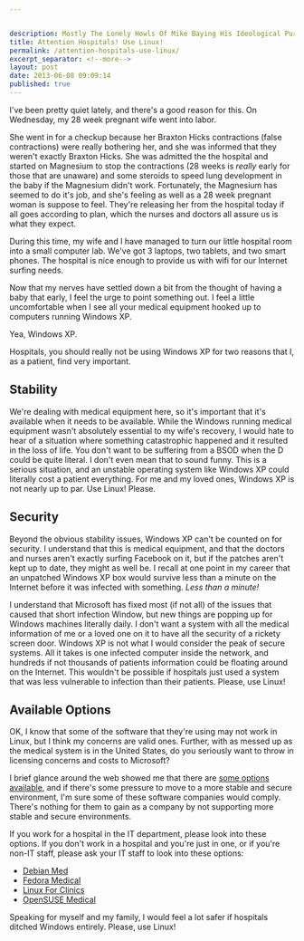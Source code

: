 ```yaml
---


description: Mostly The Lonely Howls Of Mike Baying His Ideological Purity At The Moon
title: Attention Hospitals! Use Linux!
permalink: /attention-hospitals-use-linux/
excerpt_separator: <!--more-->
layout: post
date: 2013-06-08 09:09:14
published: true
---
```



I've been pretty quiet lately, and there's a good reason for this. On Wednesday, my 28 week pregnant wife went into labor. 

<!--more-->

She went in for a checkup because her Braxton Hicks contractions (false contractions) were really bothering her, and she was informed that they weren't exactly Braxton Hicks. She was admitted the the hospital and started on Magnesium to stop the contractions (28 weeks is _really_ early for those that are unaware) and some steroids to speed lung development in the baby if the Magnesium didn't work. Fortunately, the Magnesium has seemed to do it's job, and she's feeling as well as a 28 week pregnant woman is suppose to feel. They're releasing her from the hospital today if all goes according to plan, which the nurses and doctors all assure us is what they expect.

During this time, my wife and I have managed to turn our little hospital room into a small computer lab. We've got 3 laptops, two tablets, and two smart phones. The hospital is nice enough to provide us with wifi for our Internet surfing needs.

Now that my nerves have settled down a bit from the thought of having a baby that early, I feel the urge to point something out. I feel a little uncomfortable when I see all your medical equipment hooked up to computers running Windows XP.

Yea, Windows XP.

Hospitals, you should really not be using Windows XP for two reasons that I, as a patient, find very important.

## Stability

We're dealing with medical equipment here, so it's important that it's available when it needs to be available. While the Windows running medical equipment wasn't absolutely essential to my wife's recovery, I would hate to hear of a situation where something catastrophic happened and it resulted in the loss of life. You don't want to be suffering from a BSOD when the D could be quite literal. I don't even mean that to sound funny. This is a serious situation, and an unstable operating system like Windows XP could literally cost a patient everything. For me and my loved ones, Windows XP is not nearly up to par. Use Linux! Please.

## Security

Beyond the obvious stability issues, Windows XP can't be counted on for security. I understand that this is medical equipment, and that the doctors and nurses aren't exactly surfing Facebook on it, but if the patches aren't kept up to date, they might as well be. I recall at one point in my career that an unpatched Windows XP box would survive less than a minute on the Internet before it was infected with something. _Less than a minute!_

I understand that Microsoft has fixed most (if not all) of the issues that caused that short infection Window, but new things are popping up for Windows machines literally daily. I don't want a system with all the medical information of me or a loved one on it to have all the security of a rickety screen door. Windows XP is not what I would consider the peak of secure systems. All it takes is one infected computer inside the network, and hundreds if not thousands of patients information could be floating around on the Internet. This wouldn't be possible if hospitals just used a system that was less vulnerable to infection than their patients. Please, use Linux!

## Available Options

OK, I know that some of the software that they're using may not work in Linux, but I think my concerns are valid ones. Further, with as messed up as the medical system is in the United States, do you seriously want to throw in licensing concerns and costs to Microsoft?

I brief glance around the web showed me that there are [some options available](http://www.medfloss.org/node/256), and if there's some pressure to move to a more stable and secure environment, I'm sure some of these software companies would comply. There's nothing for them to gain as a company by not supporting more stable and secure environments.

If you work for a hospital in the IT department, please look into these options. If you don't work in a hospital and you're just in one, or if you're non-IT staff, please ask your IT staff to look into these options:

- [Debian Med](http://www.medfloss.org/node/15)
- [Fedora Medical](http://www.medfloss.org/node/16)
- [Linux For Clinics](http://www.medfloss.org/node/18)
- [OpenSUSE Medical](http://www.medfloss.org/node/19)

Speaking for myself and my family, I would feel a lot safer if hospitals ditched Windows entirely. Please, use Linux!
